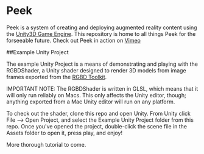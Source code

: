Peek
============

Peek is a system of creating and deploying augmented reality content using the [Unity3D Game Engine](http://unity3d.com). This repository is home to all things Peek for the forseeable future. Check out Peek in action on [Vimeo](http://vimeo.com/andybiar/peek)

##Example Unity Project

The example Unity Project is a means of demonstrating and playing with the RGBDShader, a Unity shader designed to render 3D models from image frames exported from the [RGBD Toolkit](http://rgbdtoolkit.com).

IMPORTANT NOTE: The RGBDShader is written in GLSL, which means that it will only run reliably on Macs. This only affects the Unity editor, though; anything exported from a Mac Unity editor will run on any platform.

To check out the shader, clone this repo and open Unity. From Unity click File --> Open Project, and select the Example Unity Project folder from this repo. Once you've opened the project, double-click the scene file in the Assets folder to open it, press play, and enjoy!

More thorough tutorial to come.
